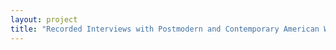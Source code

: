 ```yaml
--- 
layout: project 
title: "Recorded Interviews with Postmodern and Contemporary American Writers from the Larry McCaffery Papers" 
---
```



